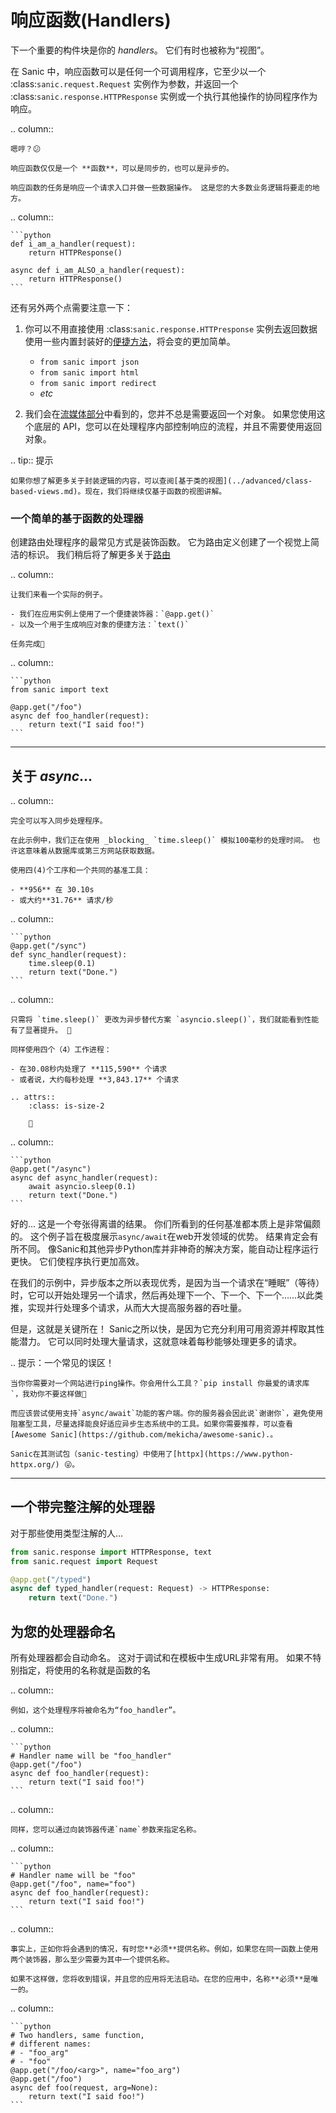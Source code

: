 # 响应函数(Handlers)

下一个重要的构件块是你的 _handlers_。 它们有时也被称为“视图”。

在 Sanic 中，响应函数可以是任何一个可调用程序，它至少以一个 :class:`sanic.request.Request`  实例作为参数，并返回一个 :class:`sanic.response.HTTPResponse` 实例或一个执行其他操作的协同程序作为响应。

.. column::

```
嗯哼？😕

响应函数仅仅是一个 **函数**，可以是同步的，也可以是异步的。

响应函数的任务是响应一个请求入口并做一些数据操作。 这是您的大多数业务逻辑将要走的地方。
```

.. column::

````
```python
def i_am_a_handler(request):
    return HTTPResponse()

async def i_am_ALSO_a_handler(request):
    return HTTPResponse()
```
````

还有另外两个点需要注意一下：

1. 你可以不用直接使用 :class:`sanic.response.HTTPresponse` 实例去返回数据 使用一些内置封装好的[便捷方法](./response#methods)，将会变的更加简单。

    - `from sanic import json`
    - `from sanic import html`
    - `from sanic import redirect`
    - _etc_
2. 我们会在[流媒体部分](../advanced/streaming#response-streaming)中看到的，您并不总是需要返回一个对象。 如果您使用这个底层的 API，您可以在处理程序内部控制响应的流程，并且不需要使用返回对象。

.. tip:: 提示

```
如果你想了解更多关于封装逻辑的内容，可以查阅[基于类的视图](../advanced/class-based-views.md)。现在，我们将继续仅基于函数的视图讲解。
```

### 一个简单的基于函数的处理器

创建路由处理程序的最常见方式是装饰函数。 它为路由定义创建了一个视觉上简洁的标识。 我们稍后将了解更多关于[路由](./routing.md)

.. column::

```
让我们来看一个实际的例子。

- 我们在应用实例上使用了一个便捷装饰器：`@app.get()`
- 以及一个用于生成响应对象的便捷方法：`text()`

任务完成💪
```

.. column::

````
```python
from sanic import text

@app.get("/foo")
async def foo_handler(request):
    return text("I said foo!")
```
````

---

## 关于 _async_...

.. column::

```
完全可以写入同步处理程序。

在此示例中，我们正在使用 _blocking_ `time.sleep()` 模拟100毫秒的处理时间。 也许这意味着从数据库或第三方网站获取数据。

使用四(4)个工序和一个共同的基准工具：

- **956** 在 30.10s
- 或大约**31.76** 请求/秒
```

.. column::

````
```python
@app.get("/sync")
def sync_handler(request):
    time.sleep(0.1)
    return text("Done.")
```
````

.. column::

```
只需将 `time.sleep()` 更改为异步替代方案 `asyncio.sleep()`，我们就能看到性能有了显著提升。 🚀

同样使用四个（4）工作进程：

- 在30.08秒内处理了 **115,590** 个请求
- 或者说，大约每秒处理 **3,843.17** 个请求

.. attrs::
    :class: is-size-2

    🤯
```

.. column::

````
```python
@app.get("/async")
async def async_handler(request):
    await asyncio.sleep(0.1)
    return text("Done.")
```
````

好的... 这是一个夸张得离谱的结果。 你们所看到的任何基准都本质上是非常偏颇的。 这个例子旨在极度展示`async/await`在web开发领域的优势。 结果肯定会有所不同。 像Sanic和其他异步Python库并非神奇的解决方案，能自动让程序运行更快。 它们使程序执行更加高效。

在我们的示例中，异步版本之所以表现优秀，是因为当一个请求在“睡眠”（等待）时，它可以开始处理另一个请求，然后再处理下一个、下一个、下一个……以此类推，实现并行处理多个请求，从而大大提高服务器的吞吐量。

但是，这就是关键所在！ Sanic之所以快，是因为它充分利用可用资源并榨取其性能潜力。 它可以同时处理大量请求，这就意味着每秒能够处理更多的请求。

.. 提示：一个常见的误区！

```
当你你需要对一个网站进行ping操作。你会用什么工具？`pip install 你最爱的请求库 `，我劝你不要这样做🙈

而应该尝试使用支持`async/await`功能的客户端。你的服务器会因此说`谢谢你`，避免使用阻塞型工具，尽量选择能良好适应异步生态系统中的工具。如果你需要推荐，可以查看[Awesome Sanic](https://github.com/mekicha/awesome-sanic).。

Sanic在其测试包（sanic-testing）中使用了[httpx](https://www.python-httpx.org/) 😜。
```

---

## 一个带完整注解的处理器

对于那些使用类型注解的人...

```python
from sanic.response import HTTPResponse, text
from sanic.request import Request

@app.get("/typed")
async def typed_handler(request: Request) -> HTTPResponse:
    return text("Done.")
```

## 为您的处理器命名

所有处理器都会自动命名。 这对于调试和在模板中生成URL非常有用。 如果不特别指定，将使用的名称就是函数的名

.. column::

```
例如，这个处理程序将被命名为“foo_handler”。
```

.. column::

````
```python
# Handler name will be "foo_handler"
@app.get("/foo")
async def foo_handler(request):
    return text("I said foo!")
```
````

.. column::

```
同样，您可以通过向装饰器传递`name`参数来指定名称。
```

.. column::

````
```python
# Handler name will be "foo"
@app.get("/foo", name="foo")
async def foo_handler(request):
    return text("I said foo!")
```
````

.. column::

```
事实上，正如你将会遇到的情况，有时您**必须**提供名称。例如，如果您在同一函数上使用两个装饰器，那么至少需要为其中一个提供名称。

如果不这样做，您将收到错误，并且您的应用将无法启动。在您的应用中，名称**必须**是唯一的。
```

.. column::

````
```python
# Two handlers, same function,
# different names:
# - "foo_arg"
# - "foo"
@app.get("/foo/<arg>", name="foo_arg")
@app.get("/foo")
async def foo(request, arg=None):
    return text("I said foo!")
```
````
